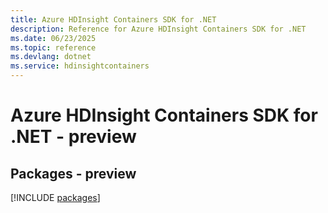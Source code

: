 ```yaml
---
title: Azure HDInsight Containers SDK for .NET
description: Reference for Azure HDInsight Containers SDK for .NET
ms.date: 06/23/2025
ms.topic: reference
ms.devlang: dotnet
ms.service: hdinsightcontainers
---
```

# Azure HDInsight Containers SDK for .NET - preview
## Packages - preview
[!INCLUDE [packages](hdinsight-containers-index.md)]